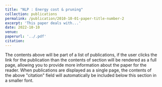 ```yaml
---
title: "NLP : Energy cost & pruning"
collection: publications
permalink: /publication/2010-10-01-paper-title-number-2
excerpt: 'This paper deals with...'
date: 2022-10-10
venue: 
paperurl: '../.pdf'
citation: 
---
```


The contents above will be part of a list of publications, if the user clicks the link for the publication than the contents of section will be rendered as a full page, allowing you to provide more information about the paper for the reader. When publications are displayed as a single page, the contents of the above "citation" field will automatically be included below this section in a smaller font.
